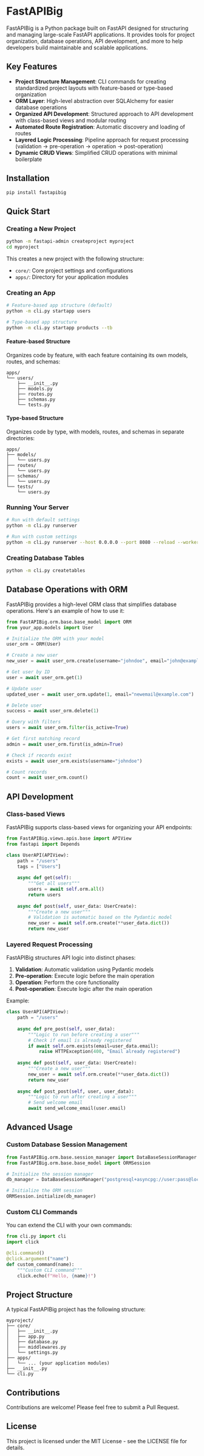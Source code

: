 # FastAPIBig

FastAPIBig is a Python package built on FastAPI designed for structuring and managing large-scale FastAPI applications. It provides tools for project organization, database operations, API development, and more to help developers build maintainable and scalable applications.

## Key Features

- **Project Structure Management**: CLI commands for creating standardized project layouts with feature-based or type-based organization
- **ORM Layer**: High-level abstraction over SQLAlchemy for easier database operations
- **Organized API Development**: Structured approach to API development with class-based views and modular routing
- **Automated Route Registration**: Automatic discovery and loading of routes
- **Layered Logic Processing**: Pipeline approach for request processing (validation → pre-operation → operation → post-operation)
- **Dynamic CRUD Views**: Simplified CRUD operations with minimal boilerplate

## Installation

```bash
pip install fastapibig
```

## Quick Start

### Creating a New Project

```bash
python -m fastapi-admin createproject myproject
cd myproject
```

This creates a new project with the following structure:
- `core/`: Core project settings and configurations
- `apps/`: Directory for your application modules

### Creating an App

```bash
# Feature-based app structure (default)
python -m cli.py startapp users

# Type-based app structure
python -m cli.py startapp products --tb
```

#### Feature-based Structure

Organizes code by feature, with each feature containing its own models, routes, and schemas:

```
apps/
└── users/
    ├── __init__.py
    ├── models.py
    ├── routes.py
    ├── schemas.py
    └── tests.py
```

#### Type-based Structure

Organizes code by type, with models, routes, and schemas in separate directories:

```
apps/
├── models/
│   └── users.py
├── routes/
│   └── users.py
├── schemas/
│   └── users.py
└── tests/
    └── users.py
```

### Running Your Server

```bash
# Run with default settings
python -m cli.py runserver

# Run with custom settings
python -m cli.py runserver --host 0.0.0.0 --port 8080 --reload --workers 4
```

### Creating Database Tables

```bash
python -m cli.py createtables
```

## Database Operations with ORM

FastAPIBig provides a high-level ORM class that simplifies database operations. Here's an example of how to use it:

```python
from FastAPIBig.orm.base.base_model import ORM
from your_app.models import User

# Initialize the ORM with your model
user_orm = ORM(User)

# Create a new user
new_user = await user_orm.create(username="johndoe", email="john@example.com")

# Get user by ID
user = await user_orm.get(1)

# Update user
updated_user = await user_orm.update(1, email="newemail@example.com")

# Delete user
success = await user_orm.delete(1)

# Query with filters
users = await user_orm.filter(is_active=True)

# Get first matching record
admin = await user_orm.first(is_admin=True)

# Check if records exist
exists = await user_orm.exists(username="johndoe")

# Count records
count = await user_orm.count()
```

## API Development

### Class-based Views

FastAPIBig supports class-based views for organizing your API endpoints:

```python
from FastAPIBig.views.apis.base import APIView
from fastapi import Depends

class UserAPI(APIView):
    path = "/users"
    tags = ["Users"]
    
    async def get(self):
        """Get all users"""
        users = await self.orm.all()
        return users
        
    async def post(self, user_data: UserCreate):
        """Create a new user"""
        # Validation is automatic based on the Pydantic model
        new_user = await self.orm.create(**user_data.dict())
        return new_user
```

### Layered Request Processing

FastAPIBig structures API logic into distinct phases:

1. **Validation**: Automatic validation using Pydantic models
2. **Pre-operation**: Execute logic before the main operation
3. **Operation**: Perform the core functionality
4. **Post-operation**: Execute logic after the main operation

Example:

```python
class UserAPI(APIView):
    path = "/users"
    
    async def pre_post(self, user_data):
        """Logic to run before creating a user"""
        # Check if email is already registered
        if await self.orm.exists(email=user_data.email):
            raise HTTPException(400, "Email already registered")
        
    async def post(self, user_data: UserCreate):
        """Create a new user"""
        new_user = await self.orm.create(**user_data.dict())
        return new_user
        
    async def post_post(self, user, user_data):
        """Logic to run after creating a user"""
        # Send welcome email
        await send_welcome_email(user.email)
```

## Advanced Usage

### Custom Database Session Management

```python
from FastAPIBig.orm.base.session_manager import DataBaseSessionManager
from FastAPIBig.orm.base.base_model import ORMSession

# Initialize the session manager
db_manager = DataBaseSessionManager("postgresql+asyncpg://user:pass@localhost/dbname")

# Initialize the ORM session
ORMSession.initialize(db_manager)
```

### Custom CLI Commands

You can extend the CLI with your own commands:

```python
from cli.py import cli
import click

@cli.command()
@click.argument("name")
def custom_command(name):
    """Custom CLI command"""
    click.echo(f"Hello, {name}!")
```

## Project Structure

A typical FastAPIBig project has the following structure:

```
myproject/
├── core/
│   ├── __init__.py
│   ├── app.py
│   ├── database.py
│   ├── middlewares.py
│   └── settings.py
├── apps/
│   └── ... (your application modules)
├── __init__.py
└── cli.py
```

## Contributions

Contributions are welcome! Please feel free to submit a Pull Request.

## License

This project is licensed under the MIT License - see the LICENSE file for details.